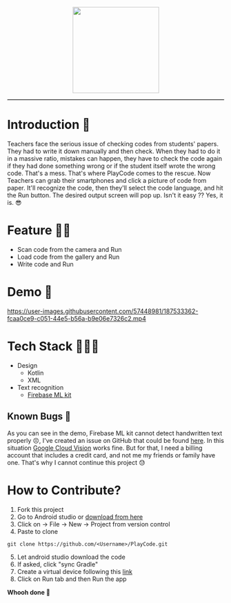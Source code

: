 <p align='center'><img src='https://user-images.githubusercontent.com/57448981/187096108-cf4ba238-9064-479e-ab06-b56bd6a8250b.png' height='200px' width='200px'/> </p>

<hr style='border-style:inset; border-width:0.5px'/>

# **Introduction 👀** 
Teachers face the serious issue of checking codes from students' papers. They had to write it down manually and then check. When they had to do it in a massive ratio, mistakes can happen, they have to check the code again if they had done something wrong or if the student itself wrote the wrong code. That's a mess. That's where PlayCode comes to the rescue. 
Now Teachers can grab their smartphones and click a picture of code from paper. It'll recognize the code, then they'll select the code language, and hit the Run button. The desired output screen will pop up. Isn't it easy ?? Yes, it is. 😎
# Feature 🐱‍🏍
- Scan code from the camera and Run 
- Load code from the gallery and Run
- Write code and Run
# Demo 🦾
https://user-images.githubusercontent.com/57448981/187533362-fcaa0ce9-c051-44e5-b56a-b9e06e7326c2.mp4

# Tech Stack 👨🏽‍💻
- Design 
  - Kotlin 
  - XML
- Text recognition
  - [Firebase ML kit](https://firebase.google.com/docs/ml-kit)

## Known Bugs 🐞
As you can see in the demo, Firebase ML kit cannot detect handwritten text properly 😣, I've created an issue on GitHub that could be found [here](https://github.com/firebase/firebase-android-sdk/issues/4120). In this situation [Google Cloud Vision](https://cloud.google.com/vision/) works fine. But for that, I need a billing account that includes a credit card, and not me my friends or family have one. That's why I cannot continue this project 😓

# How to Contribute?
1. Fork this project 
2. Go to Android studio or [download from here](https://developer.android.com/studio)
3. Click on -> File -> New -> Project from version control
4. Paste to clone
``` 
git clone https://github.com/<Username>/PlayCode.git 
```
5. Let android studio download the code
6. If asked, click "sync Gradle"
7. Create a virtual device following this [link](https://developer.android.com/studio/run/managing-avds)
8. Click on Run tab and then Run the app

**Whooh done 🦄**

